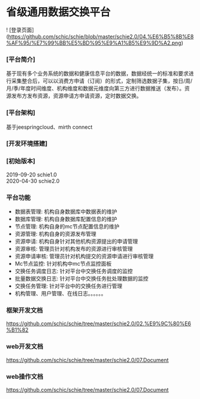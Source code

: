 # 省级通用数据交换平台
! [登录页面] (https://github.com/schic/schie/blob/master/schie2.0/04.%E6%B5%8B%E8%AF%95/%E7%99%BB%E5%BD%95%E9%A1%B5%E9%9D%A2.png)
### [平台简介]
基于现有多个业务系统的数据和健康信息平台的数据，数据经统一的标准和要求进行采集整合后，可以以消费方申请（订阅）的形式，定制筛选数据子集，按日/周/月/季/年度时间维度、机构维度和数据元维度向第三方进行数据推送（发布）。资源发布方发布资源，资源申请方申请资源，定时数据交换。
### [平台架构]
基于jeespringcloud、mirth connect
### [开发环境搭建]
### [初始版本]
2019-09-20    schie1.0 <br/>
2020-04-30    schie2.0
### 平台功能
* 数据表管理:  机构自身数据库中数据表的维护<br/>
* 数据库管理:  机构自身数据库配置信息的维护<br/>
* 节点管理:  机构自身的mc节点配置信息的维护<br/>
* 资源管理:  机构自身的资源发布管理<br/>
* 资源申请:  机构自身针对其他机构资源提出的申请管理<br/>
* 资源审核:  管理员针对机构发布的资源进行审核管理<br/>
* 资源申请审核:  管理员针对机构提交的资源申请进行审核管理<br/>
* Mc节点监控:  针对机构中mc节点监控面板<br/>
* 交换任务调度日志:  针对平台中交换任务调度的监控<br/>
* 批量数据交换日志:  针对平台中交换任务批处理数据的监控<br/>
* 交换任务管理:  针对平台中的交换任务进行管理<br/>
* 机构管理、用户管理、在线日志。。。。。。<br/>
### 框架开发文档
https://github.com/schic/schie/tree/master/schie2.0/02.%E9%9C%80%E6%B1%82

### web开发文档
https://github.com/schic/schie/tree/master/schie2.0/07.Document

### web操作文档
https://github.com/schic/schie/tree/master/schie2.0/07.Document
